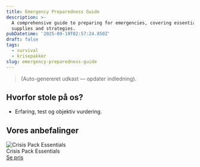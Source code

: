 ```yaml
---
title: Emergency Preparedness Guide
description: >-
  A comprehensive guide to preparing for emergencies, covering essential
  supplies and strategies.
pubDatetime: '2025-09-19T02:57:24.850Z'
draft: false
tags:
  - survival
  - krisepakker
slug: emergency-preparedness-guide
---
```

> (Auto-genereret udkast — opdater indledning).

## Hvorfor stole på os?
- Erfaring, test og objektiv vurdering.

## Vores anbefalinger


<!-- Auto: Affiliate-kort fra Products/SKUs -->

<div class="aff-card"><img src="abstract_15.png (https://v5.airtableusercontent.com/v3/u/45/45/1758261600000/uTvf71M2JT1-xj9NubVe0A/mRjKyiCNrHovKwEIjiODmNcwDLkE-fwFAlAF-1w7hugRHwicAEuxE_jO5cY5heiB9piOYWBshs3hxyviMwjL51HDVyZtGBvE4sUw08G0xpkYjhkmSTW-r-QVGSIborxS31b73peC-3pYynB_zqUcvt9wjK54JLxyPx3Grk18HxY/6BJuMqEa9gytMXsG8rIXj0L5rpCgGMfOtLVhzcBlQL0)" alt="Crisis Pack Essentials" class="aff-card__img" /><div class="aff-card__meta"><div class="aff-card__title">Crisis Pack Essentials</div><a class="aff-btn" href="https://affiliate.homeessentialsee62.com/deal789?utm_source=klartilalt&utm_medium=affiliate&subid=emergency-preparedness-guide-2025-09-19" rel="sponsored nofollow noopener" target="_blank">Se pris</a></div></div>

